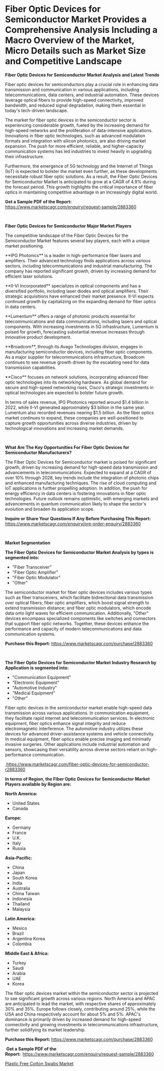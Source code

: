 <p><h1>Fiber Optic Devices for Semiconductor Market Provides a Comprehensive Analysis Including a Macro Overview of the Market, Micro Details such as Market Size and Competitive Landscape</h1></p><p><strong>Fiber Optic Devices for Semiconductor Market Analysis and Latest Trends</strong></p>
<p><p>Fiber optic devices for semiconductors play a crucial role in enhancing data transmission and communication in various applications, including telecommunications, data centers, and industrial automation. These devices leverage optical fibers to provide high-speed connectivity, improved bandwidth, and reduced signal degradation, making them essential in today's tech-driven landscape.</p><p>The market for fiber optic devices in the semiconductor sector is experiencing considerable growth, fueled by the increasing demand for high-speed networks and the proliferation of data-intensive applications. Innovations in fiber optic technologies, such as advanced modulation formats and integration with silicon photonics, are also driving market expansion. The push for more efficient, reliable, and higher-capacity communication systems has led industries to invest heavily in upgrading their infrastructure.</p><p>Furthermore, the emergence of 5G technology and the Internet of Things (IoT) is expected to bolster the market even further, as these developments necessitate robust fiber optic solutions. As a result, the Fiber Optic Devices for Semiconductor Market is anticipated to grow at a CAGR of 4.9% during the forecast period. This growth highlights the critical importance of fiber optics in maintaining competitive advantage in an increasingly digital world.</p></p>
<p><strong>Get a Sample PDF of the Report:&nbsp;</strong> <a href="https://www.marketscagr.com/enquiry/request-sample/2883360?utm_campaign=2304&utm_medium=2&utm_source=Github&utm_content=ia&utm_term=13032025&utm_id=fiber-optic-devices-for-semiconductor">https://www.marketscagr.com/enquiry/request-sample/2883360</a></p>
<p>&nbsp;</p>
<p><strong>Fiber Optic Devices for Semiconductor Major Market Players</strong></p>
<p><p>The competitive landscape of the Fiber Optic Devices for the Semiconductor Market features several key players, each with a unique market positioning. </p><p>**IPG Photonics** is a leader in high-performance fiber lasers and amplifiers. Their advanced technology finds applications across various sectors, including telecommunications and industrial manufacturing. The company has reported significant growth, driven by increasing demand for efficient laser solutions.</p><p>**II-VI Incorporated** specializes in optical components and has a diversified portfolio, including laser diodes and optical amplifiers. Their strategic acquisitions have enhanced their market presence. II-VI expects continued growth by capitalizing on the expanding demand for fiber optics in data centers.</p><p>**Lumentum** offers a range of photonic products essential for telecommunications and data communications, including lasers and optical components. With increasing investments in 5G infrastructure, Lumentum is poised for growth, forecasting substantial revenue increases through innovative product development.</p><p>**Broadcom**, through its Avago Technologies division, engages in manufacturing semiconductor devices, including fiber optic components. As a major supplier for telecommunications infrastructure, Broadcom continues to see revenue growth driven by the escalating need for data transmission capabilities.</p><p>**Cisco** focuses on network solutions, incorporating advanced fiber optic technologies into its networking hardware. As global demand for secure and high-speed networking rises, Cisco's strategic investments in optical technologies are expected to bolster future growth.</p><p>In terms of sales revenue, IPG Photonics reported around $1.4 billion in 2022, while II-VI generated approximately $3 billion in the same year. Lumentum also recorded revenues nearing $1.5 billion. As the fiber optics market continues to expand, these companies are well-positioned to capture growth opportunities across diverse industries, driven by technological innovations and increasing market demands.</p></p>
<p>&nbsp;</p>
<p><strong>What Are The Key Opportunities For Fiber Optic Devices for Semiconductor Manufacturers?</strong></p>
<p><p>The Fiber Optic Devices for Semiconductor market is poised for significant growth, driven by increasing demand for high-speed data transmission and advancements in telecommunications. Expected to expand at a CAGR of over 10% through 2028, key trends include the integration of photonic chips and enhanced manufacturing techniques. The rise of cloud computing and IoT applications is further propelling adoption. In addition, the push for energy efficiency in data centers is fostering innovations in fiber optic technologies. Future outlook remains optimistic, with emerging markets and advancements in quantum communication likely to shape the sector's evolution and broaden its application scope.</p></p>
<p><strong>Inquire or Share Your Questions If Any Before Purchasing This Report:</strong> <a href="https://www.marketscagr.com/enquiry/pre-order-enquiry/2883360?utm_campaign=2304&utm_medium=2&utm_source=Github&utm_content=ia&utm_term=13032025&utm_id=fiber-optic-devices-for-semiconductor">https://www.marketscagr.com/enquiry/pre-order-enquiry/2883360</a></p>
<p>&nbsp;</p>
<p><strong>Market Segmentation</strong></p>
<p><strong>The Fiber Optic Devices for Semiconductor Market Analysis by types is segmented into:</strong></p>
<p><ul><li>"Fiber Transceiver"</li><li>"Fiber Optic Amplifier"</li><li>"Fiber Optic Modulator"</li><li>"Other"</li></ul></p>
<p><p>The semiconductor market for fiber optic devices includes various types such as fiber transceivers, which facilitate bidirectional data transmission over optical fibers; fiber optic amplifiers, which boost signal strength to extend transmission distance; and fiber optic modulators, which encode data onto light waves for efficient communication. Additionally, "Other" devices encompass specialized components like switches and connectors that support fiber optic networks. Together, these devices enhance the performance and capacity of modern telecommunications and data communication systems.</p></p>
<p><strong>Purchase this Report:&nbsp;</strong><a href="https://www.marketscagr.com/purchase/2883360?utm_campaign=2304&utm_medium=2&utm_source=Github&utm_content=ia&utm_term=13032025&utm_id=fiber-optic-devices-for-semiconductor">https://www.marketscagr.com/purchase/2883360</a></p>
<p>&nbsp;</p>
<p><strong>The Fiber Optic Devices for Semiconductor Market Industry Research by Application is segmented into:</strong></p>
<p><ul><li>"Communication Equipment"</li><li>"Electronic Equipment"</li><li>"Automotive Industry"</li><li>"Medical Equipment"</li><li>"Other"</li></ul></p>
<p><p>Fiber optic devices in the semiconductor market enable high-speed data transmission across various applications. In communication equipment, they facilitate rapid internet and telecommunication services. In electronic equipment, fiber optics enhance signal integrity and reduce electromagnetic interference. The automotive industry utilizes these devices for advanced driver-assistance systems and vehicle connectivity. In medical equipment, fiber optics enable precise imaging and minimally invasive surgeries. Other applications include industrial automation and sensors, showcasing their versatility across diverse sectors reliant on high-performance communication.</p></p>
<p><a href="https://www.marketscagr.com/fiber-optic-devices-for-semiconductor-r2883360?utm_campaign=2304&utm_medium=2&utm_source=Github&utm_content=ia&utm_term=13032025&utm_id=fiber-optic-devices-for-semiconductor">&nbsp;https://www.marketscagr.com/fiber-optic-devices-for-semiconductor-r2883360</a></p>
<p><strong>In terms of Region, the Fiber Optic Devices for Semiconductor Market Players available by Region are:</strong></p>
<p>
    <p> <strong> North America: </strong>
        <ul>
            <li>United States</li>
            <li>Canada</li>
        </ul>
        </p> 
    <p> <strong> Europe: </strong>
        <ul>
            <li>Germany</li>
            <li>France</li>
            <li>U.K.</li>
            <li>Italy</li>
            <li>Russia</li>
        </ul>
        </p> 
    <p> <strong> Asia-Pacific: </strong>
        <ul>
            <li>China</li>
            <li>Japan</li>
            <li>South Korea</li>
            <li>India</li>
            <li>Australia</li>
            <li>China Taiwan</li>
            <li>Indonesia</li>
            <li>Thailand</li>
            <li>Malaysia</li>
        </ul>
        </p> 
    <p> <strong> Latin America: </strong>
        <ul>
            <li>Mexico</li>
            <li>Brazil</li>
            <li>Argentina Korea</li>
            <li>Colombia</li>
        </ul>
        </p> 
    <p> <strong> Middle East & Africa: </strong>
        <ul>
            <li>Turkey</li>
            <li>Saudi</li>
            <li>Arabia</li>
            <li>UAE</li>
            <li>Korea</li>
        </ul>
    </p>
    </p>
<p><p>The fiber optic devices market within the semiconductor sector is projected to see significant growth across various regions. North America and APAC are anticipated to lead the market, with respective shares of approximately 30% and 35%. Europe follows closely, contributing around 25%, while the USA and China respectively account for about 5% and 5%. APAC's dominance is primarily driven by increased demand for high-speed connectivity and growing investments in telecommunications infrastructure, further solidifying its market leadership.</p></p>
<p><strong>Purchase this Report: </strong><a href="https://www.marketscagr.com/purchase/2883360?utm_campaign=2304&utm_medium=2&utm_source=Github&utm_content=ia&utm_term=13032025&utm_id=fiber-optic-devices-for-semiconductor">https://www.marketscagr.com/purchase/2883360</a></p>
<p>&nbsp;<strong>Get a Sample PDF of the Report:&nbsp;&nbsp;</strong><a href="https://www.marketscagr.com/enquiry/request-sample/2883360?utm_campaign=2304&utm_medium=2&utm_source=Github&utm_content=ia&utm_term=13032025&utm_id=fiber-optic-devices-for-semiconductor">https://www.marketscagr.com/enquiry/request-sample/2883360</a></p>
<p><strong></strong></p>
<p><p><a href="https://github.com/gullattedenna/Market-Research-Report-List-1/blob/main/plastic-free-cotton-swabs-market.md?utm_campaign=2304&utm_medium=2&utm_source=Github&utm_content=ia&utm_term=13032025&utm_id=fiber-optic-devices-for-semiconductor">Plastic Free Cotton Swabs Market</a></p></p>